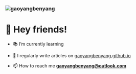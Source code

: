 <H3><img src="https://komarev.com/ghpvc/?username=gaoyangbenyang&label=Profile%20views&color=0e75b6&style=flat" alt="gaoyangbenyang"/></H3>

# 👋 Hey friends!

- 📚 I’m currently learning

- 📝 I regularly write articles on [gaoyangbenyang.github.io](gaoyangbenyang.github.io)

- 📫 How to reach me **gaoyangbenyang@outlook.com**
